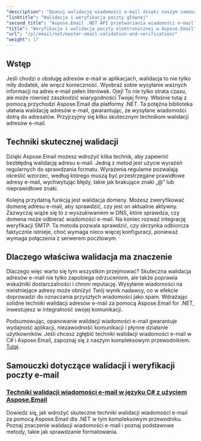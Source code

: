 ```yaml
---
"description": "Opanuj walidację wiadomości e-mail dzięki naszym samouczkom dotyczącym Aspose.Email dla platformy .NET. Poznaj skuteczne techniki, metody weryfikacji i wiele więcej dzięki łatwym w użyciu przewodnikom."
"linktitle": "Walidacja i weryfikacja poczty głównej"
"second_title": "Aspose.Email .NET API przetwarzania wiadomości e-mail"
"title": "Weryfikacja i walidacja poczty elektronicznej w Aspose.Email"
"url": "/pl/email/net/master-email-validation-and-verification/"
"weight": 17
---
```


## Wstęp

Jeśli chodzi o obsługę adresów e-mail w aplikacjach, walidacja to nie tylko miły dodatek, ale wręcz konieczność. Wyobraź sobie wysyłanie ważnych informacji na adres e-mail pełen literówek. Ojej! To nie tylko strata czasu, ale może również zaszkodzić wiarygodności Twojej firmy. Właśnie tutaj z pomocą przychodzi Aspose.Email dla platformy .NET. Ta potężna biblioteka ułatwia walidację adresów e-mail, gwarantując, że wysyłane wiadomości dotrą do adresatów. Przyjrzyjmy się kilku skutecznym technikom walidacji adresów e-mail.

## Techniki skutecznej walidacji

Dzięki Aspose.Email możesz wdrożyć kilka technik, aby zapewnić bezbłędną walidację adresu e-mail. Jedną z metod jest użycie wyrażeń regularnych do sprawdzania formatu. Wyrażenia regularne pozwalają określić wzorzec, według którego muszą być przestrzegane prawidłowe adresy e-mail, wychwytując błędy, takie jak brakujące znaki „@” lub nieprawidłowe znaki. 

Kolejną przydatną funkcją jest walidacja domeny. Możesz zweryfikować domenę adresu e-mail, aby sprawdzić, czy jest on aktualnie aktywny. Zazwyczaj wiąże się to z wyszukiwaniem w DNS, które sprawdza, czy domena może odbierać wiadomości e-mail. Na koniec rozważ integrację weryfikacji SMTP. Ta metoda pozwala sprawdzić, czy skrzynka odbiorcza faktycznie istnieje, choć wymaga nieco więcej konfiguracji, ponieważ wymaga połączenia z serwerem pocztowym.

## Dlaczego właściwa walidacja ma znaczenie

Dlaczego więc warto się tym wszystkim przejmować? Skuteczna walidacja adresów e-mail nie tylko zapobiega odrzuceniom, ale także poprawia wskaźniki dostarczalności i chroni reputację. Wysyłanie wiadomości na nieistniejące adresy może obniżyć Twój wynik nadawcy, co w efekcie doprowadzi do oznaczania przyszłych wiadomości jako spam. Wdrażając solidne techniki walidacji adresów e-mail za pomocą Aspose.Email for .NET, inwestujesz w integralność swojej komunikacji.

Podsumowując, opanowanie walidacji wiadomości e-mail gwarantuje wydajność aplikacji, niezawodność komunikacji i płynne działanie użytkowników. Jeśli chcesz zgłębić techniki walidacji wiadomości e-mail w C# i Aspose.Email, zapoznaj się z naszym kompleksowym przewodnikiem. [Tutaj](./email-validation-techniques/).


## Samouczki dotyczące walidacji i weryfikacji poczty e-mail
### [Techniki walidacji wiadomości e-mail w języku C# z użyciem Aspose.Email](./email-validation-techniques/)
Dowiedz się, jak wdrożyć skuteczne techniki walidacji wiadomości e-mail za pomocą Aspose.Email dla .NET w tym kompleksowym przewodniku. Poznaj znaczenie walidacji wiadomości e-mail i poznaj podstawowe metody, takie jak sprawdzanie formatowania.